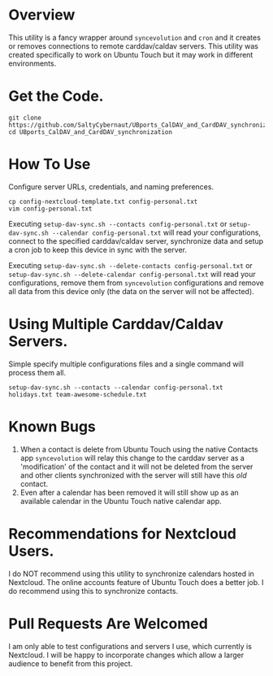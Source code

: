 # Overview

This utility is a fancy wrapper around `syncevolution` and `cron` and it creates or removes connections to remote carddav/caldav servers. This utility was created specifically to work on Ubuntu Touch but it may work in different environments.

# Get the Code.

    git clone https://github.com/SaltyCybernaut/UBports_CalDAV_and_CardDAV_synchronization.git
    cd UBports_CalDAV_and_CardDAV_synchronization

# How To Use

Configure server URLs, credentials, and naming preferences.

    cp config-nextcloud-template.txt config-personal.txt
    vim config-personal.txt

Executing `setup-dav-sync.sh --contacts config-personal.txt` or `setup-dav-sync.sh --calendar config-personal.txt` will read your configurations, connect to the specified carddav/caldav server, synchronize data and setup a cron job to keep this device in sync with the server.

Executing `setup-dav-sync.sh --delete-contacts config-personal.txt` or `setup-dav-sync.sh --delete-calendar config-personal.txt` will read your configurations, remove them from `syncevolution` configurations and remove all data from this device only (the data on the server will not be affected).

# Using Multiple Carddav/Caldav Servers.

Simple specify multiple configurations files and a single command will process them all.

    setup-dav-sync.sh --contacts --calendar config-personal.txt holidays.txt team-awesome-schedule.txt

# Known Bugs

1. When a contact is delete from Ubuntu Touch using the native Contacts app `syncevolution` will relay this change to the carddav server as a 'modification' of the contact and it will not be deleted from the server and other clients synchronized with the server will still have this _old_ contact.
2. Even after a calendar has been removed it will still show up as an available calendar in the Ubuntu Touch native calendar app.

# Recommendations for Nextcloud Users.

I do NOT recommend using this utility to synchronize calendars hosted in Nextcloud. The online accounts feature of Ubuntu Touch does a better job.
I do recommend using this to synchronize contacts.

# Pull Requests Are Welcomed
I am only able to test configurations and servers I use, which currently is Nextcloud. I will be happy to incorporate changes which allow a larger audience to benefit from this project.
